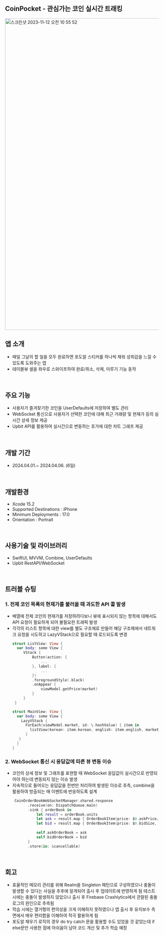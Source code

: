 ## CoinPocket - 관심가는 코인 실시간 트래킹
<img width="1018" alt="스크린샷 2023-11-12 오전 10 55 52" src="https://github.com/i-seo725/PodoTodo/assets/140357379/901e9bd8-1d6f-4dd6-bd61-eb324756a777">


## 앱 소개
 * 매일 그날의 할 일을 모두 완료하면 포도알 스티커를 하나씩 채워 성취감을 느낄 수 있도록 도와주는 앱
 * 테이블뷰 셀을 좌우로 스와이프하여 완료/취소, 삭제, 미루기 기능 동작
<br/>


## 주요 기능
 * 사용자가 즐겨찾기한 코인을 UserDefaults에 저장하여 별도 관리
 * WebSocket 통신으로 사용자가 선택한 코인에 대해 최근 거래량 및 현재가 등의 실시간 상세 정보 제공
 * Upbit API를 활용하여 실시간으로 변동하는 호가에 대한 차트 그래프 제공
 <br/>

## 개발 기간
 * 2024.04.01.~ 2024.04.06. (6일)
<br/>


## 개발환경
  * Xcode 15.2
  * Supported Destinations : iPhone
  * Minimum Deployments : 17.0
  * Orientation : Portrait
<br/>


## 사용기술 및 라이브러리
 * SwiftUI, MVVM, Combine, UserDefaults
 * Upbit RestAPI/WebSocket
 <br/>
 
## 트러블 슈팅     
 ### 1. 전체 코인 목록의 현재가를 불러올 때 과도한 API 콜 발생
   * 배열에 전체 코인의 현재가를 저장하려다보니 뷰에 표시되지 않는 항목에 대해서도 API 요청이 필요하게 되어 불필요한 트래픽 발생
   * 각각의 리스트 항목에 대한 view를 별도 구조체로 만들어 해당 구조체에서 네트워크 요청을 시도하고 LazyVStack으로 필요할 때 로드되도록 변경
     ```swift
     struct ListView: View {
       var body: some View {
          VStack {
              Button(action: {
                  ...
              }, label: {
                  ...
              })
              .foregroundStyle(.black)
              .onAppear {
                  viewModel.getPrice(market)
              }
          }
      }

     struct MainView: View {
       var body: some View {
         LazyVStack {
           ForEach(viewModel.market, id: \.hashValue) { item in
             listView(korean: item.korean, english: item.english, market: item.market, coinName: $coinName)
           }
        }
       }
     }
     ```
   
 ### 2. WebSocket 통신 시 응답값에 따른 뷰 변동 이슈
   * 코인의 상세 정보 및 그래프를 표현할 때 WebSocket 응답값이 실시간으로 반영되어야 하는데 변동되지 않는 이슈 발생
   * 지속적으로 들어오는 응답값을 한번만 처리하여 발생된 이슈로 추측, combine을 활용하여 방출되는 매 이벤트에 반응하도록 설계
     ```swift
      CoinOrderBookWebSocketManager.shared.response
            .receive(on: DispatchQueue.main)
            .sink { orderBook in
                let result = orderBook.units
                let ask = result.map { OrderBookItem(price: $0.askPrice, size: $0.askSize) }.sorted(by: { $0.price > $1.price })
                let bid = result.map { OrderBookItem(price: $0.bidSize, size: $0.bidSize) }.sorted(by: { $0.price > $1.price} )
                
                self.askOrderBook = ask
                self.bidOrderBook = bid
            }
            .store(in: &cancellable)
     ```

<br/>

## 회고
 * 효율적인 메모리 관리를 위해 Realm을 Singleton 패턴으로 구성하였으나 충돌이 발생할 수 있다는 사실을 추후에 알게되어 출시 후 업데이트에 반영하게 됨
   테스트 시에는 충돌이 발생하지 않았으나 출시 후 Firebase Crashlytics에서 관찰된 충돌 로그의 원인으로 추측됨
 * 학습 시에는 열거형의 편의성을 크게 이해하지 못하였으나 앱 출시 후 유지보수 측면에서 매우 편리함을 이해하여 적극 활용하게 됨
 * 포도알 채우기 로직의 경우 do try catch 문을 활용할 수도 있었을 것 같았는데 if else문만 사용한 점에 아쉬움이 남아 코드 개선 및 추가 학습 예정
